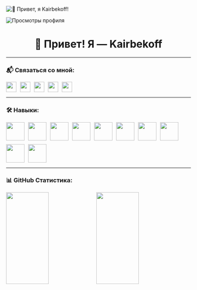 ![👋 Привет, я Kairbekoff!]([https://your-image-url.com/header.jpg](https://cdn-edge.kwork.ru/files/cover/32/10844964-1720369659_x1.jpg))

<!-- Счётчик просмотров профиля -->
![Просмотры профиля](https://komarev.com/ghpvc/?username=zhkairbekov&label=Profile%20views&color=0e75b6&style=flat)

<h1 align="center">👋 Привет! Я — Kairbekoff</h1>

---

### 📬 Связаться со мной:

<p align="left" style="display: flex; flex-wrap: wrap; gap:10px;">
  <a href="https://github.com/zhkairbekov" target="_blank"><img src="https://img.shields.io/badge/GitHub-100000?style=flat-square&logo=github&logoColor=white" height="28" /></a>
  <a href="mailto:kairbekov.official@gmail.com" target="_blank"><img src="https://img.shields.io/badge/Почта-D14836?style=flat-square&logo=gmail&logoColor=white" height="28" /></a>
  <a href="tg://resolve?domain=kairbekoff" target="_blank"><img src="https://img.shields.io/badge/Telegram-2CA5E0?style=flat-square&logo=telegram&logoColor=white" height="28" /></a>
  <a href="https://instagram.com/kairbekov.official" target="_blank"><img src="https://img.shields.io/badge/Instagram-E4405F?style=flat-square&logo=instagram&logoColor=white" height="28" /></a>
  <a href="https://vk.com/kairbekov.official" target="_blank"><img src="https://img.shields.io/badge/VK-4a76a8?style=flat-square&logo=vk&logoColor=white)" height="28" /></a>
  <!-- Добавь сюда другие соцсети -->
</p>

---

### 🛠️ Навыки:

<p align="left" style="display: flex; flex-wrap: wrap; gap:10px;">
  <img src="https://cdn.jsdelivr.net/gh/devicons/devicon@latest/icons/html5/html5-original.svg" width="50" height="50"/>
  <img src="https://cdn.jsdelivr.net/gh/devicons/devicon@latest/icons/css3/css3-original.svg" width="50" height="50"/>
  <img src="https://cdn.jsdelivr.net/gh/devicons/devicon@latest/icons/javascript/javascript-original.svg" width="50" height="50"/>
  <img src="https://cdn.jsdelivr.net/gh/devicons/devicon@latest/icons/bootstrap/bootstrap-original.svg" width="50" height="50"/>
  <img src="https://cdn.jsdelivr.net/gh/devicons/devicon@latest/icons/tailwindcss/tailwindcss-original.svg" width="50" height="50"/>
  <img src="https://cdn.jsdelivr.net/gh/devicons/devicon@latest/icons/wordpress/wordpress-original.svg" width="50" height="50"/>
  <img src="https://cdn.jsdelivr.net/gh/devicons/devicon@latest/icons/jquery/jquery-original.svg" width="50" height="50"/>
  <img src="https://cdn.jsdelivr.net/gh/devicons/devicon@latest/icons/php/php-original.svg" width="50" height="50"/>
  <img src="https://cdn.jsdelivr.net/gh/devicons/devicon@latest/icons/laravel/laravel-original.svg" width="50" height="50"/>
  <img src="https://cdn.jsdelivr.net/gh/devicons/devicon@latest/icons/figma/figma-original.svg" width="50" height="50"/>
  <!-- Добавь иконки своих технологий -->
</p>

---

### 📊 GitHub Статистика:

<p>
  <img width="48%" height="250px" src="https://github-readme-stats.vercel.app/api?username=zhkairbekov&theme=react&show_icons=true&count_private=true" />
  <img width="48%" height="250px" src="https://github-readme-stats.vercel.app/api/top-langs/?username=zhkairbekov&layout=compact&theme=react" />
</p>
